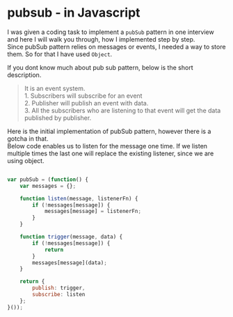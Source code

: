# pubsub - in Javascript
I was given a coding task to implement a `pubSub` pattern in one interview and here I will walk you through, how I implemented step by step.  
Since pubSub pattern relies on messages or events, I needed a way to store them. So for that I have used `Object`.  

If you dont know much about pub sub pattern, below is the short description.  
> It is an event system.  
    1. Subscribers will subscribe for an event  
    2. Publisher will publish an event with data.  
    3. All the subscribers who are listening to that event will get the data published by   publisher.  

Here is the initial implementation of pubSub pattern, however there is a gotcha in that.  
Below code enables us to listen for the message one time. 
If we listen multiple times the last one will replace the existing listener, since we are using object.

```javascript  

var pubSub = (function() {
    var messages = {};

    function listen(message, listenerFn) {
        if (!messages[message]) {
            messages[message] = listenerFn;
        }
    }

    function trigger(message, data) {
        if (!messages[message]) {
            return
        }
        messages[message](data);
    }

    return {
        publish: trigger,
        subscribe: listen
    };
}());
```

